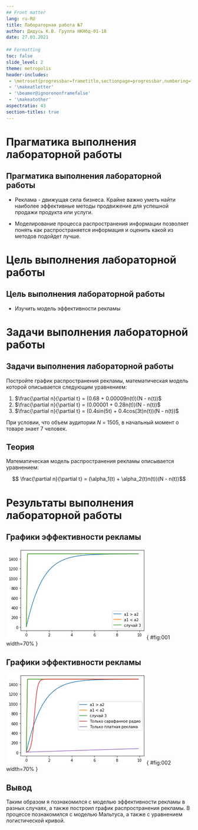 ```yaml
---
## Front matter
lang: ru-RU
title: Лабораторная работа №7
author: Дидусь К.В.	Группа НКНбд-01-18
date: 27.03.2021

## Formatting
toc: false
slide_level: 2
theme: metropolis
header-includes: 
 - \metroset{progressbar=frametitle,sectionpage=progressbar,numbering=fraction}
 - '\makeatletter'
 - '\beamer@ignorenonframefalse'
 - '\makeatother'
aspectratio: 43
section-titles: true
---
```


# Прагматика выполнения лабораторной работы 

## Прагматика выполнения лабораторной работы 

- Реклама - движущая сила бизнеса. Крайне важно уметь найти наиболее эффективные методы продвижение для успешной продажи продукта или услуги. 

- Моделирование процесса распространения информации позволяет понять как распространяется информация и оценить какой из методов подойдет лучше.

# Цель выполнения лабораторной работы

## Цель выполнения лабораторной работы

- Изучить модель эффективности рекламы

# Задачи выполнения лабораторной работы

## Задачи выполнения лабораторной работы

Постройте график распространения рекламы, математическая модель которой описывается следующим уравнением:

1. $\frac{\partial n}{\partial t} = (0.68 + 0.00009n(t))(N - n(t))$
2. $\frac{\partial n}{\partial t} = (0.00001 + 0.28n(t))(N - n(t))$
3. $\frac{\partial n}{\partial t} = (0.4sin(5t) + 0.4cos(3t)n(t))(N - n(t))$

При условии, что  объем аудитории $N$ = 1505, в начальный момент о товаре знает 7 человек.

## Теория

Математическая модель распространения рекламы описывается уравнением:

$$ \frac{\partial n}{\partial t} = (\alpha_1(t) + \alpha_2(t)n(t))(N - n(t))$$

# Результаты выполнения лабораторной работы

## Графики эффективности рекламы

![Первый случай](images/1.png){ #fig:001 width=70% }

## Графики эффективности рекламы

![Сравнение влияния alpha_1 и alpha_2](images/2.png){ #fig:002 width=70% }

## Вывод

Таким образом я познакомился с моделью эффективности рекламы в разных случаях, а также построил график распространения рекламы. В процессе познакомился с моделью Мальтуса, а также с уравнением логистической кривой.